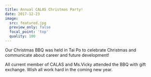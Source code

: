 ```yaml
---
title: Annual CALAS Christmas Party!
date: 2017-12-23
image:
  src: featured.jpg
  preview_only: false
  focal_point: 'top'
  quality: 100
---
```


Our Christmas BBQ was held in Tai Po to celebrate Christmas and communicate about career and future development!

<!--more-->

All current member of CALAS and Ms.Vicky attended the BBQ with gift exchange. Wish all work hard in the coming new year.